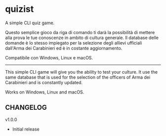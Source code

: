 # quizist
A simple CLI quiz game.

Questo semplice gioco da riga di comando ti darà la possibilità di mettere alla prova le tue conoscenze in ambito di cultura generale. 
Il database delle domande è lo stesso impiegato per la selezione degli allievi ufficiali dall'Arma dei Carabinieri ed è in costante aggiornamento. 


Compatibile con Windows, Linux e macOS. 

-----

This simple CLI game will give you the ability to test your culture. 
It use the same database that is used for the selection of the officers of Arma dei Carabinieri and is constantly updated. 


Works on Windows, Linux and macOS.


## CHANGELOG 

v1.0.0
- Initial release

